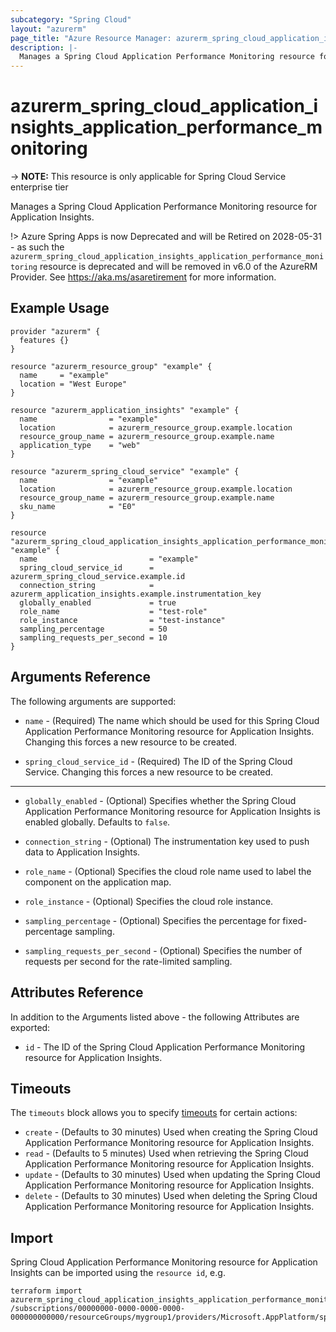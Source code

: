```yaml
---
subcategory: "Spring Cloud"
layout: "azurerm"
page_title: "Azure Resource Manager: azurerm_spring_cloud_application_insights_application_performance_monitoring"
description: |-
  Manages a Spring Cloud Application Performance Monitoring resource for Application Insights.
---
```


# azurerm_spring_cloud_application_insights_application_performance_monitoring

-> **NOTE:** This resource is only applicable for Spring Cloud Service enterprise tier

Manages a Spring Cloud Application Performance Monitoring resource for Application Insights.

!> Azure Spring Apps is now Deprecated and will be Retired on 2028-05-31 - as such the `azurerm_spring_cloud_application_insights_application_performance_monitoring` resource is deprecated and will be removed in v6.0 of the AzureRM Provider. See https://aka.ms/asaretirement for more information.

## Example Usage

```hcl
provider "azurerm" {
  features {}
}

resource "azurerm_resource_group" "example" {
  name     = "example"
  location = "West Europe"
}

resource "azurerm_application_insights" "example" {
  name                = "example"
  location            = azurerm_resource_group.example.location
  resource_group_name = azurerm_resource_group.example.name
  application_type    = "web"
}

resource "azurerm_spring_cloud_service" "example" {
  name                = "example"
  location            = azurerm_resource_group.example.location
  resource_group_name = azurerm_resource_group.example.name
  sku_name            = "E0"
}

resource "azurerm_spring_cloud_application_insights_application_performance_monitoring" "example" {
  name                         = "example"
  spring_cloud_service_id      = azurerm_spring_cloud_service.example.id
  connection_string            = azurerm_application_insights.example.instrumentation_key
  globally_enabled             = true
  role_name                    = "test-role"
  role_instance                = "test-instance"
  sampling_percentage          = 50
  sampling_requests_per_second = 10
}
```

## Arguments Reference

The following arguments are supported:

* `name` - (Required) The name which should be used for this Spring Cloud Application Performance Monitoring resource for Application Insights. Changing this forces a new resource to be created.

* `spring_cloud_service_id` - (Required) The ID of the Spring Cloud Service. Changing this forces a new resource to be created.

---

* `globally_enabled` - (Optional) Specifies whether the Spring Cloud Application Performance Monitoring resource for Application Insights is enabled globally. Defaults to `false`.

* `connection_string` - (Optional) The instrumentation key used to push data to Application Insights.

* `role_name` - (Optional) Specifies the cloud role name used to label the component on the application map.

* `role_instance` - (Optional) Specifies the cloud role instance.
 
* `sampling_percentage` - (Optional) Specifies the percentage for fixed-percentage sampling.

* `sampling_requests_per_second` - (Optional) Specifies the number of requests per second for the rate-limited sampling. 

## Attributes Reference

In addition to the Arguments listed above - the following Attributes are exported: 

* `id` - The ID of the Spring Cloud Application Performance Monitoring resource for Application Insights.

## Timeouts

The `timeouts` block allows you to specify [timeouts](https://www.terraform.io/language/resources/syntax#operation-timeouts) for certain actions:

* `create` - (Defaults to 30 minutes) Used when creating the Spring Cloud Application Performance Monitoring resource for Application Insights.
* `read` - (Defaults to 5 minutes) Used when retrieving the Spring Cloud Application Performance Monitoring resource for Application Insights.
* `update` - (Defaults to 30 minutes) Used when updating the Spring Cloud Application Performance Monitoring resource for Application Insights.
* `delete` - (Defaults to 30 minutes) Used when deleting the Spring Cloud Application Performance Monitoring resource for Application Insights.

## Import

Spring Cloud Application Performance Monitoring resource for Application Insights can be imported using the `resource id`, e.g.

```shell
terraform import azurerm_spring_cloud_application_insights_application_performance_monitoring.example /subscriptions/00000000-0000-0000-0000-000000000000/resourceGroups/mygroup1/providers/Microsoft.AppPlatform/spring/service1/apms/apm1
```
